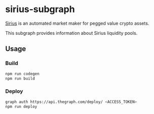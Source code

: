 # sirius-subgraph

[Sirius](https://sirius.finance/) is an automated market maker for pegged value crypto assets.

This subgraph provides information about Sirius liquidity pools.

## Usage

### Build

```bash
npm run codegen
npm run build
```

### Deploy

```bash
graph auth https://api.thegraph.com/deploy/ <ACCESS_TOKEN>
npm run deploy
```
